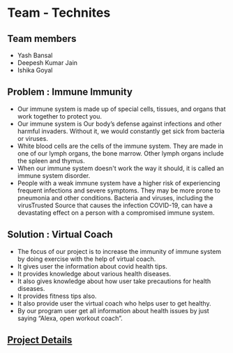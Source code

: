 # Team - Technites

## Team members
- Yash Bansal
- Deepesh Kumar Jain
- Ishika Goyal

## Problem : Immune Immunity
- Our immune system is made up of special cells, tissues, and organs that work together to protect you.
- Our immune system is Our body’s defense against infections and other harmful invaders. Without it, we would constantly get sick from bacteria or viruses.
- White blood cells are the cells of the immune system. They are made in one of our lymph organs, the bone marrow. Other lymph organs include the spleen and thymus.
- When our immune system doesn't work the way it should, it is called an immune system disorder.
- People with a weak immune system have a higher risk of experiencing frequent infections and severe symptoms. They may be more prone to pneumonia and other conditions. Bacteria and viruses, including the virusTrusted Source that causes the infection COVID-19, can have a devastating effect on a person with a compromised immune system.

## Solution : Virtual Coach
- The focus of our project is to increase the immunity of immune system by doing exercise with the help of virtual coach.
- It gives user the information about covid health tips.
- It provides knowledge about various health diseases.
- It also gives knowledge about how user take precautions for health diseases. 
- It provides fitness tips also.
- It also provide user the virtual coach who helps user to get healthy.
- By our program user get all information about health issues by just saying 
     “Alexa, open workout coach”. 
     
## [Project Details](https://docs.google.com/presentation/d/1BsNn0SXyWYBQcpJnw2yqkN0HnhvcE5KllmUfSNMi5Y0/edit?usp=sharing)
